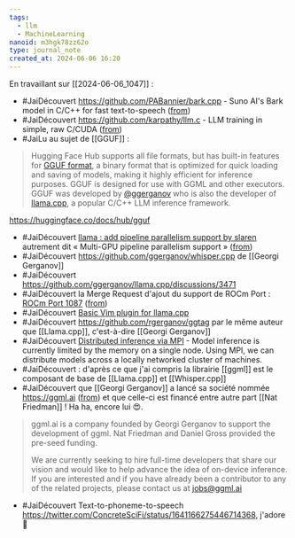 ```yaml
---
tags:
  - llm
  - MachineLearning
nanoid: m3hgk78zz62o
type: journal_note
created_at: 2024-06-06 16:20
---
```

En travaillant sur [[2024-06-06_1047]] :

- #JaiDécouvert https://github.com/PABannier/bark.cpp - Suno AI's Bark model in C/C++ for fast text-to-speech ([from](https://twitter.com/el_PA_B/status/1782372867872547063))
- #JaiDécouvert https://github.com/karpathy/llm.c - LLM training in simple, raw C/CUDA ([from](https://twitter.com/karpathy/status/1777427944971083809))
- #JaiLu au sujet de [[GGUF]] :

> Hugging Face Hub supports all file formats, but has built-in features for [GGUF format](https://github.com/ggerganov/ggml/blob/master/docs/gguf.md), a binary format that is optimized for quick loading and saving of models, making it highly efficient for inference purposes. GGUF is designed for use with GGML and other executors. GGUF was developed by [@ggerganov](https://huggingface.co/ggerganov) who is also the developer of [llama.cpp](https://github.com/ggerganov/llama.cpp), a popular C/C++ LLM inference framework.

https://huggingface.co/docs/hub/gguf

- #JaiDécouvert [llama : add pipeline parallelism support by slaren](https://github.com/ggerganov/llama.cpp/pull/6017) autrement dit « Multi-GPU pipeline parallelism support » ([from](https://twitter.com/ggerganov/status/1768357343060689061))
- #JaiDécouvert https://github.com/ggerganov/whisper.cpp de [[Georgi Gerganov]]
- #JaiDécouvert https://github.com/ggerganov/llama.cpp/discussions/3471
- #JaiDécouvert la Merge Request d'ajout du support de ROCm Port : [ROCm Port 1087](https://github.com/ggerganov/llama.cpp/pull/1087) ([from](https://twitter.com/ggerganov/status/1695170653547016617))
- #JaiDécouvert [Basic Vim plugin for llama.cpp](https://twitter.com/ggerganov/status/1688878489015844864)
- #JaiDécouvert https://github.com/rgerganov/ggtag par le même auteur que [[Llama.cpp]], c'est-à-dire [[Georgi Gerganov]]
- #JaiDécouvert  [Distributed inference via MPI](https://github.com/ggerganov/llama.cpp/pull/2099) - Model inference is currently limited by the memory on a single node. Using MPI, we can distribute models across a locally networked cluster of machines.
- #JaiDécouvert : d'après ce que j'ai compris la librairie [[ggml]] est le composant de base de [[Llama.cpp]] et [[Whisper.cpp]]
- #JaiDécouvert que [[Georgi Gerganov]] a lancé sa société nommée https://ggml.ai ([from](https://twitter.com/ggerganov/status/1666120568993730561)) et que celle-ci est financé entre autre part [[Nat Friedman]] ! Ha ha, encore lui 😍.

> ggml.ai is a company founded by Georgi Gerganov to support the development of ggml. Nat Friedman and Daniel Gross provided the pre-seed funding.
> 
> We are currently seeking to hire full-time developers that share our vision and would like to help advance the idea of on-device inference. If you are interested and if you have already been a contributor to any of the related projects, please contact us at jobs@ggml.ai 

- #JaiDécouvert Text-to-phoneme-to-speech https://twitter.com/ConcreteSciFi/status/1641166275446714368, j'adore 🙂

